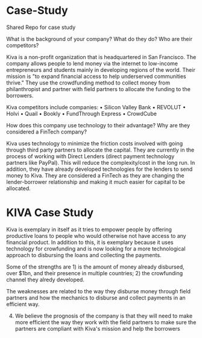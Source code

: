 # Case-Study
Shared Repo for case study



What is the background of your company? What do they do? Who are their competitors?

Kiva is a non-profit organization that is headquartered in San Francisco. The company allows people to lend money via the internet to low-income entrepreneurs and students mainly in developing regions of the world. Their mission is "to expand financial access to help underserved communities thrive." They use the crowdfunding method to collect money from philanthropist and partner with field partners to allocate the funding to the borrowers.

Kiva competitors include companies:
• Silicon Valley Bank
• REVOLUT
• Holvi
• Quail
• Bookly
• FundThrough Express
• CrowdCube


How does this company use technology to their advantage? Why are they considered a FinTech company?

Kiva uses technology to minimize the friction costs involved with going through third party partners to allocate the capital. They are currently in the process of working with Direct Lenders (direct payment technology partners like PayPal). This will reduce the complexity/cost in the long run. In addition, they have already developed technologies for the lenders to send money to Kiva. They are considered a FinTech as they are changing the lender-borrower relationship and making it much easier for capital to be allocated.
# KIVA Case Study


Kiva is exemplary in itself as it tries to empower people by offering productive loans to people who would otherwise not have access to any financial product. In addition to this, it is exemplary because it uses technology for crowfunding and is now looking for a more technological approach to disbursing the loans and collecting the payments. 

Some of the strengths are 1) is the amount of money already disbursed, over $1bn, and their presence in multiple countries; 2) the crowfunding channel they alredy developed. 

The weaknesses are related to the way they disburse money through field partners and how the mechanics to disburse and collect payments in an efficient way. 

4) We believe the prognosis of the company is that they will need to make more efficient the way they work with the field partners to make sure the partners are compliant with Kiva's mission and help the borrowers

